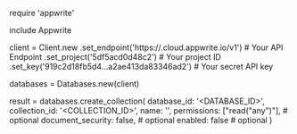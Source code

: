 require 'appwrite'

include Appwrite

client = Client.new
    .set_endpoint('https://<REGION>.cloud.appwrite.io/v1') # Your API Endpoint
    .set_project('5df5acd0d48c2') # Your project ID
    .set_key('919c2d18fb5d4...a2ae413da83346ad2') # Your secret API key

databases = Databases.new(client)

result = databases.create_collection(
    database_id: '<DATABASE_ID>',
    collection_id: '<COLLECTION_ID>',
    name: '<NAME>',
    permissions: ["read("any")"], # optional
    document_security: false, # optional
    enabled: false # optional
)
